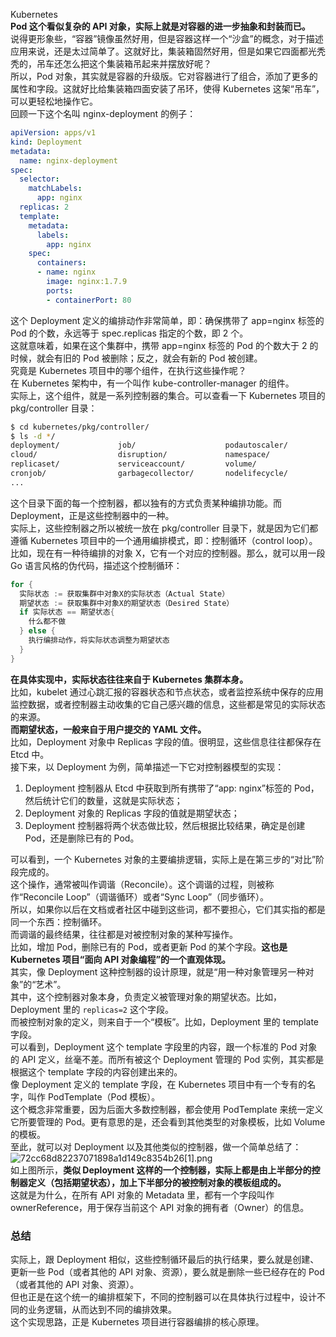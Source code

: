 Kubernetes<br />**Pod 这个看似复杂的 API 对象，实际上就是对容器的进一步抽象和封装而已。**<br />说得更形象些，“容器”镜像虽然好用，但是容器这样一个“沙盒”的概念，对于描述应用来说，还是太过简单了。这就好比，集装箱固然好用，但是如果它四面都光秃秃的，吊车还怎么把这个集装箱吊起来并摆放好呢？<br />所以，Pod 对象，其实就是容器的升级版。它对容器进行了组合，添加了更多的属性和字段。这就好比给集装箱四面安装了吊环，使得 Kubernetes 这架“吊车”，可以更轻松地操作它。<br />回顾一下这个名叫 nginx-deployment 的例子：
```yaml
apiVersion: apps/v1
kind: Deployment
metadata:
  name: nginx-deployment
spec:
  selector:
    matchLabels:
      app: nginx
  replicas: 2
  template:
    metadata:
      labels:
        app: nginx
    spec:
      containers:
      - name: nginx
        image: nginx:1.7.9
        ports:
        - containerPort: 80
```
这个 Deployment 定义的编排动作非常简单，即：确保携带了 app=nginx 标签的 Pod 的个数，永远等于 spec.replicas 指定的个数，即 2 个。<br />这就意味着，如果在这个集群中，携带 app=nginx 标签的 Pod 的个数大于 2 的时候，就会有旧的 Pod 被删除；反之，就会有新的 Pod 被创建。<br />究竟是 Kubernetes 项目中的哪个组件，在执行这些操作呢？<br />在 Kubernetes 架构中，有一个叫作 kube-controller-manager 的组件。<br />实际上，这个组件，就是一系列控制器的集合。可以查看一下 Kubernetes 项目的 pkg/controller 目录：
```bash
$ cd kubernetes/pkg/controller/
$ ls -d */              
deployment/             job/                    podautoscaler/          
cloud/                  disruption/             namespace/              
replicaset/             serviceaccount/         volume/
cronjob/                garbagecollector/       nodelifecycle/          replication/            statefulset/            daemon/
...
```
这个目录下面的每一个控制器，都以独有的方式负责某种编排功能。而 Deployment，正是这些控制器中的一种。<br />实际上，这些控制器之所以被统一放在 pkg/controller 目录下，就是因为它们都遵循 Kubernetes 项目中的一个通用编排模式，即：控制循环（control loop）。<br />比如，现在有一种待编排的对象 X，它有一个对应的控制器。那么，就可以用一段 Go 语言风格的伪代码，描述这个控制循环：
```go
for {
  实际状态 := 获取集群中对象X的实际状态（Actual State）
  期望状态 := 获取集群中对象X的期望状态（Desired State）
  if 实际状态 == 期望状态{
    什么都不做
  } else {
    执行编排动作，将实际状态调整为期望状态
  }
}
```
**在具体实现中，实际状态往往来自于 Kubernetes 集群本身。**<br />比如，kubelet 通过心跳汇报的容器状态和节点状态，或者监控系统中保存的应用监控数据，或者控制器主动收集的它自己感兴趣的信息，这些都是常见的实际状态的来源。<br />**而期望状态，一般来自于用户提交的 YAML 文件。**<br />比如，Deployment 对象中 Replicas 字段的值。很明显，这些信息往往都保存在 Etcd 中。<br />接下来，以 Deployment 为例，简单描述一下它对控制器模型的实现：

1. Deployment 控制器从 Etcd 中获取到所有携带了“app: nginx”标签的 Pod，然后统计它们的数量，这就是实际状态；
2. Deployment 对象的 Replicas 字段的值就是期望状态；
3. Deployment 控制器将两个状态做比较，然后根据比较结果，确定是创建 Pod，还是删除已有的 Pod。

可以看到，一个 Kubernetes 对象的主要编排逻辑，实际上是在第三步的“对比”阶段完成的。<br />这个操作，通常被叫作调谐（Reconcile）。这个调谐的过程，则被称作“Reconcile Loop”（调谐循环）或者“Sync Loop”（同步循环）。<br />所以，如果你以后在文档或者社区中碰到这些词，都不要担心，它们其实指的都是同一个东西：控制循环。<br />而调谐的最终结果，往往都是对被控制对象的某种写操作。<br />比如，增加 Pod，删除已有的 Pod，或者更新 Pod 的某个字段。**这也是 Kubernetes 项目“面向 API 对象编程”的一个直观体现。**<br />其实，像 Deployment 这种控制器的设计原理，就是“用一种对象管理另一种对象”的“艺术”。<br />其中，这个控制器对象本身，负责定义被管理对象的期望状态。比如，Deployment 里的 `replicas=2` 这个字段。<br />而被控制对象的定义，则来自于一个“模板”。比如，Deployment 里的 template 字段。<br />可以看到，Deployment 这个 template 字段里的内容，跟一个标准的 Pod 对象的 API 定义，丝毫不差。而所有被这个 Deployment 管理的 Pod 实例，其实都是根据这个 template 字段的内容创建出来的。<br />像 Deployment 定义的 template 字段，在 Kubernetes 项目中有一个专有的名字，叫作 PodTemplate（Pod 模板）。<br />这个概念非常重要，因为后面大多数控制器，都会使用 PodTemplate 来统一定义它所要管理的 Pod。更有意思的是，还会看到其他类型的对象模板，比如 Volume 的模板。<br />至此，就可以对 Deployment 以及其他类似的控制器，做一个简单总结了：<br />![72cc68d82237071898a1d149c8354b26[1].png](https://cdn.nlark.com/yuque/0/2022/png/396745/1641999972832-ad693fc8-d365-4a8b-a6f0-832132ef903b.png#clientId=u9a4aa8e6-8275-4&from=ui&id=uecc8c0b0&originHeight=1080&originWidth=1920&originalType=binary&ratio=1&rotation=0&showTitle=false&size=129986&status=done&style=shadow&taskId=uf47da0b0-1de3-442a-9414-0f7511e22f2&title=)<br />如上图所示，**类似 Deployment 这样的一个控制器，实际上都是由上半部分的控制器定义（包括期望状态），加上下半部分的被控制对象的模板组成的。**<br />这就是为什么，在所有 API 对象的 Metadata 里，都有一个字段叫作 ownerReference，用于保存当前这个 API 对象的拥有者（Owner）的信息。
<a name="ymbtm"></a>
### 总结
实际上，跟 Deployment 相似，这些控制循环最后的执行结果，要么就是创建、更新一些 Pod（或者其他的 API 对象、资源），要么就是删除一些已经存在的 Pod（或者其他的 API 对象、资源）。<br />但也正是在这个统一的编排框架下，不同的控制器可以在具体执行过程中，设计不同的业务逻辑，从而达到不同的编排效果。<br />这个实现思路，正是 Kubernetes 项目进行容器编排的核心原理。
